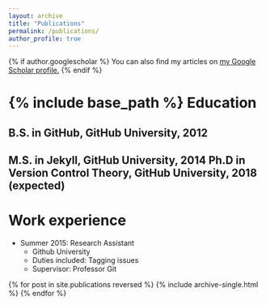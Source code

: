 ```yaml
---
layout: archive
title: "Publications"
permalink: /publications/
author_profile: true
---
```


{% if author.googlescholar %}
  You can also find my articles on <u><a href="{{author.googlescholar}}">my Google Scholar profile</a>.</u>
{% endif %}

{% include base_path %}
Education
======
B.S. in GitHub, GitHub University, 2012
------
M.S. in Jekyll, GitHub University, 2014
Ph.D in Version Control Theory, GitHub University, 2018 (expected)
------
Work experience
======
* Summer 2015: Research Assistant
  * Github University
  * Duties included: Tagging issues
  * Supervisor: Professor Git


{% for post in site.publications reversed %}
  {% include archive-single.html %}
{% endfor %}
